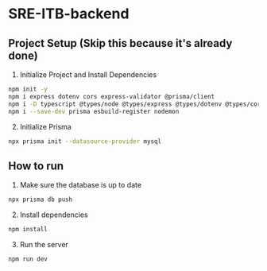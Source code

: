 # SRE-ITB-backend

## Project Setup (Skip this because it's already done)

1. Initialize Project and Install Dependencies

```bash
npm init -y
npm i express dotenv cors express-validator @prisma/client
npm i -D typescript @types/node @types/express @types/dotenv @types/cors
npm i --save-dev prisma esbuild-register nodemon
```

2. Initialize Prisma

```bash
npx prisma init --datasource-provider mysql
```

## How to run

1. Make sure the database is up to date

```bash
npx prisma db push
```

2. Install dependencies

```bash
npm install
```

3. Run the server

```bash
npm run dev
```
